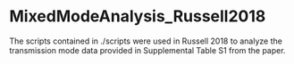 # MixedModeAnalysis_Russell2018

The scripts contained in ./scripts were used in Russell 2018 to analyze the transmission mode data provided in Supplemental Table S1 from the paper.
